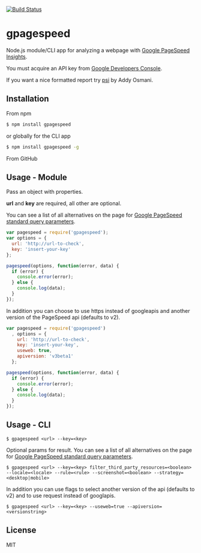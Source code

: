 [![Build Status](https://travis-ci.org/zrrrzzt/gpagespeed.svg?branch=master)](https://travis-ci.org/zrrrzzt/gpagespeed)
# gpagespeed

Node.js module/CLI app for analyzing a webpage with [Google PageSpeed Insights](https://developers.google.com/speed/pagespeed/insights/).

You must acquire an API key from [Google Developers Console](https://console.developers.google.com/).

If you want a nice formatted report try [psi](https://github.com/addyosmani/psi) by Addy Osmani.

## Installation

From npm

```sh
$ npm install gpagespeed
```

or globally for the CLI app

```sh
$ npm install gpagespeed -g
```

From GitHub

## Usage - Module

Pass an object with properties.

**url** and **key** are required, all other are optional.

You can see a list of all alternatives on the page for [Google PageSpeed standard query parameters](https://developers.google.com/speed/docs/insights/v2/reference/pagespeedapi/runpagespeed).

```javascript
var pagespeed = require('gpagespeed');
var options = {
  url: 'http://url-to-check',
  key: 'insert-your-key'
};

pagespeed(options, function(error, data) {
  if (error) {
    console.error(error);
  } else {
    console.log(data);
  }
});
```

In addition you can choose to use https instead of googleapis and another version of the PageSpeed api (defaults to v2).

```javascript
var pagespeed = require('gpagespeed')
  , options = {
    url: 'http://url-to-check',
    key: 'insert-your-key',
    useweb: true,
    apiversion: 'v3beta1'
  };

pagespeed(options, function(error, data) {
  if (error) {
    console.error(error);
  } else {
    console.log(data);
  }
});
```


## Usage - CLI

```
$ gpagespeed <url> --key=<key>
```

Optional params for result. You can see a list of all alternatives on the page for [Google PageSpeed standard query parameters](https://developers.google.com/speed/docs/insights/v1/getting_started#st_params).

```
$ gpagespeed <url> --key=<key> filter_third_party_resources=<boolean> --locale=<locale> --rule=<rule> --screenshot=<boolean> --strategy=<desktop|mobile>
```

In addition you can use flags to select another version of the api (defaults to v2) and to use request instead of googlapis.

```
$ gpagespeed <url> --key=<key> --useweb=true --apiversion=<versionstring>
```


## License
MIT